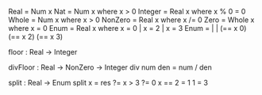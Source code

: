 Real = Num x
Nat = Num x where x > 0
Integer = Real x where x % 0 = 0
Whole = Num x where x > 0
NonZero = Real x where x /= 0
Zero = Whole x where x = 0
Enum = Real x where x = 0 | x = 2 | x = 3
Enum = | | (== x 0) (== x 2) (== x 3)

floor : Real -> Integer

divFloor : Real -> NonZero -> Integer
div num den = num / den

split : Real -> Enum
split x =
  res ?=
  x > 3 ?= 0
  x == 2 = 1
  1 = 3

